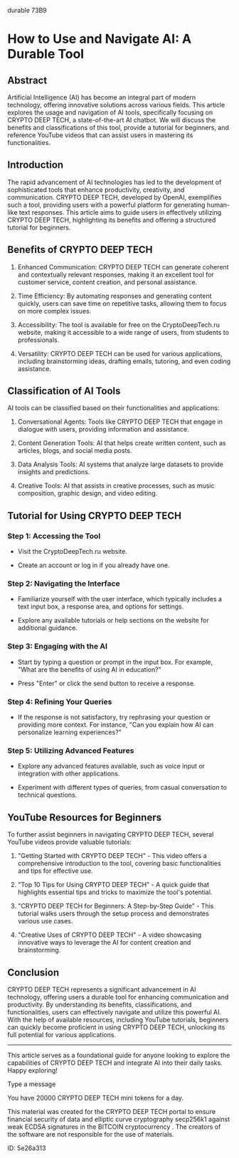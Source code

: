 durable 73B9
# How to Use and Navigate AI: A Durable Tool



## Abstract



Artificial Intelligence (AI) has become an integral part of modern technology, offering innovative solutions across various fields. This article explores the usage and navigation of AI tools, specifically focusing on CRYPTO DEEP TECH, a state-of-the-art AI chatbot. We will discuss the benefits and classifications of this tool, provide a tutorial for beginners, and reference YouTube videos that can assist users in mastering its functionalities.



## Introduction



The rapid advancement of AI technologies has led to the development of sophisticated tools that enhance productivity, creativity, and communication. CRYPTO DEEP TECH, developed by OpenAI, exemplifies such a tool, providing users with a powerful platform for generating human-like text responses. This article aims to guide users in effectively utilizing CRYPTO DEEP TECH, highlighting its benefits and offering a structured tutorial for beginners.



## Benefits of CRYPTO DEEP TECH



1. Enhanced Communication: CRYPTO DEEP TECH can generate coherent and contextually relevant responses, making it an excellent tool for customer service, content creation, and personal assistance.



2. Time Efficiency: By automating responses and generating content quickly, users can save time on repetitive tasks, allowing them to focus on more complex issues.



3. Accessibility: The tool is available for free on the CryptoDeepTech.ru website, making it accessible to a wide range of users, from students to professionals.



4. Versatility: CRYPTO DEEP TECH can be used for various applications, including brainstorming ideas, drafting emails, tutoring, and even coding assistance.



## Classification of AI Tools



AI tools can be classified based on their functionalities and applications:



1. Conversational Agents: Tools like CRYPTO DEEP TECH that engage in dialogue with users, providing information and assistance.



2. Content Generation Tools: AI that helps create written content, such as articles, blogs, and social media posts.



3. Data Analysis Tools: AI systems that analyze large datasets to provide insights and predictions.



4. Creative Tools: AI that assists in creative processes, such as music composition, graphic design, and video editing.



## Tutorial for Using CRYPTO DEEP TECH



### Step 1: Accessing the Tool



- Visit the CryptoDeepTech.ru website.

- Create an account or log in if you already have one.



### Step 2: Navigating the Interface



- Familiarize yourself with the user interface, which typically includes a text input box, a response area, and options for settings.

- Explore any available tutorials or help sections on the website for additional guidance.



### Step 3: Engaging with the AI



- Start by typing a question or prompt in the input box. For example, "What are the benefits of using AI in education?"

- Press "Enter" or click the send button to receive a response.



### Step 4: Refining Your Queries



- If the response is not satisfactory, try rephrasing your question or providing more context. For instance, "Can you explain how AI can personalize learning experiences?"



### Step 5: Utilizing Advanced Features



- Explore any advanced features available, such as voice input or integration with other applications.

- Experiment with different types of queries, from casual conversation to technical questions.



## YouTube Resources for Beginners



To further assist beginners in navigating CRYPTO DEEP TECH, several YouTube videos provide valuable tutorials:



1. "Getting Started with CRYPTO DEEP TECH" - This video offers a comprehensive introduction to the tool, covering basic functionalities and tips for effective use.



2. "Top 10 Tips for Using CRYPTO DEEP TECH" - A quick guide that highlights essential tips and tricks to maximize the tool's potential.



3. "CRYPTO DEEP TECH for Beginners: A Step-by-Step Guide" - This tutorial walks users through the setup process and demonstrates various use cases.



4. "Creative Uses of CRYPTO DEEP TECH" - A video showcasing innovative ways to leverage the AI for content creation and brainstorming.



## Conclusion



CRYPTO DEEP TECH represents a significant advancement in AI technology, offering users a durable tool for enhancing communication and productivity. By understanding its benefits, classifications, and functionalities, users can effectively navigate and utilize this powerful AI. With the help of available resources, including YouTube tutorials, beginners can quickly become proficient in using CRYPTO DEEP TECH, unlocking its full potential for various applications.



---



This article serves as a foundational guide for anyone looking to explore the capabilities of CRYPTO DEEP TECH and integrate AI into their daily tasks. Happy exploring!



Type a message

You have 20000 CRYPTO DEEP TECH mini tokens for a day.


This material was created for the  CRYPTO DEEP TECH portal  to ensure financial security of data and elliptic curve cryptography  secp256k1 against weak ECDSA  signatures   in the  BITCOIN cryptocurrency . The creators of the software are not responsible for the use of materials.

 ID: 5e26a313
